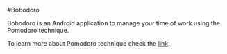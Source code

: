#Bobodoro

Bobodoro is an Android application to manage your time of work using the Pomodoro technique.

To learn more about Pomodoro technique check the [link](https://en.wikipedia.org/wiki/Pomodoro_Technique).



